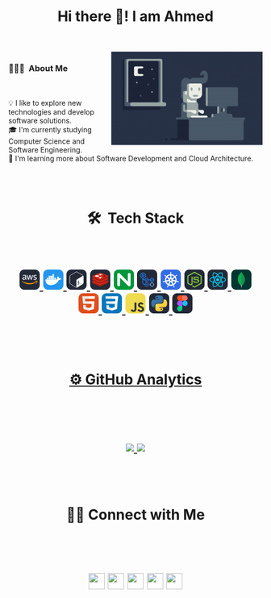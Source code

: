<h1 align="center">
 <strong> Hi there 👋! I am Ahmed</strong>
</h1>

<br />
<br />

<img alt="Night Coding" src="https://raw.githubusercontent.com/AVS1508/AVS1508/master/assets/Night-Coding.gif" align="right" />

### 👨🏻‍💻 &nbsp;About Me

<br />
<br />
💡 I like to explore new technologies and develop software solutions.<br/>
🎓 I'm currently studying Computer Science and Software Engineering.<br/>
🌱 I'm learning more about Software Development and Cloud Architecture.
<br />
<br />
<br />
<br />

<h1 align="center">
🛠 &nbsp;Tech Stack
<h1>
<div align="center">
<br />
<a margin="10" href="https://figma.com" target="_blank"><img margin="10px" height="40" src="./Icons/AWS-Dark.svg" alt="AWS"/>
<a margin="10" href="https://figma.com" target="_blank"><img margin="10px" height="40" src="./Icons/Docker.svg" alt="Docker"/>
<a margin="10" href="https://figma.com" target="_blank"><img margin="10px" height="40" src="./Icons/Bash-Dark.svg" alt="Bash"/>
<a margin="10" href="https://figma.com" target="_blank"><img margin="10px" height="40" src="./Icons/Redis-Dark.svg" alt="Redis"/>
<a margin="10" href="https://figma.com" target="_blank"><img margin="10px" height="40" src="./Icons/Nginx.svg" alt="Nginx"/>
<a margin="10" href="https://figma.com" target="_blank"><img margin="10px" height="40" src="./Icons/GithubActions-Dark.svg" alt="GithubActions"/>
<a margin="10" href="https://figma.com" target="_blank"><img margin="10px" height="40" src="./Icons/Kubernetes.svg" alt="Kubernetes"/>
<a margin="10" href="https://nodejs.org" target="_blank"><img margin="10px" height="40" src="./Icons/NodeJS-Dark.svg" alt="nodejs"/>
<a margin="10" href="https://reactjs.org" target="_blank"><img margin="10px" height="40" src="./Icons/React-Dark.svg" alt="react"/>
<a margin="10" href="https://mongodb.com" target="_blank"><img margin="10px" height="40" src="./Icons/MongoDB.svg" alt="mongodb"/>
<a margin="10" href="https://developer.mozilla.org/en-US/docs/Web/HTML" target="_blank"><img margin="10px" height="40" src="./Icons/HTML.svg" alt="html"/>
<a margin="10" href="https://developer.mozilla.org/en-US/docs/Web/CSS" target="_blank"><img margin="10px" height="40" src="./Icons/CSS.svg" alt="css"/>
<a margin="10" href="https://developer.mozilla.org/en-US/docs/Web/JavaScript" target="_blank"><img margin="10px" height="40" src="./Icons/JavaScript.svg" alt="javascript"/>
<a margin="10" href="https://figma.com" target="_blank"><img margin="10px" height="40" src="./Icons/Python-Dark.svg" alt="Python"/>
<a margin="10" href="https://figma.com" target="_blank"><img margin="10px" height="40" src="./Icons/Figma-Dark.svg" alt="figma"/>
<!-- <a margin="10" href="https://figma.com" target="_blank"><img margin="10px" height="40" src="./Icons/ExpressJS-Dark.svg" alt="ExpressJS"/> -->
<!-- <a margin="10" href="https://figma.com" target="_blank"><img margin="10px" height="40" src="./Icons/Git.svg" alt="Git"/> -->
<!-- <a margin="10" href="https://figma.com" target="_blank"><img margin="10px" height="40" src="./Icons/Github-Dark.svg" alt="Github"/> -->
<!-- <a margin="10" href="https://figma.com" target="_blank"><img margin="10px" height="40" src="./Icons/Linux-Dark.svg" alt="Linux"/> -->
</div>
<br />

<div align="center">
<br />
 
<h4 align="center">
⚙️ GitHub Analytics
</h4>
<br />
<p align="center">
<a href="https://github.com/AhmedAb1d">
  <img height="180em" src="https://github-readme-stats-eight-theta.vercel.app/api?username=AhmedAb1d&show_icons=true&theme=dark&bg_color=0A0A0A&include_all_commits=true&count_private=true"/>
  <img height="180em" src="https://github-readme-stats-eight-theta.vercel.app/api/top-langs/?username=AhmedAb1d&layout=compact&langs_count=8&theme=dark&bg_color=0A0A0A"/>
</a>
</p>
 
 <br />
<h4 align="center">
🤝🏻 Connect with Me
</h4>
<br />
<p align="center"> </a> 
<a href="https://www.facebook.com/ahmed.abiidd/" target="_blank" rel="noreferrer"><img src="https://raw.githubusercontent.com/danielcranney/readme-generator/main/public/icons/socials/facebook.svg" width="32" height="32" /></a>
<a href="https://www.github.com/AhmedAb1d" target="_blank" rel="noreferrer"><img src="https://raw.githubusercontent.com/danielcranney/readme-generator/main/public/icons/socials/github-dark.svg" width="32" height="32" /></a> 
<a href="https://discord.com/users/S.w.t#0332" target="_blank" rel="noreferrer"><img src="https://raw.githubusercontent.com/danielcranney/readme-generator/main/public/icons/socials/discord.svg" width="32" height="32" /></a> 
<a href="https://www.linkedin.com/in/ahmed--abid" target="_blank" rel="noreferrer"><img src="https://raw.githubusercontent.com/danielcranney/readme-generator/main/public/icons/socials/linkedin.svg" width="32" height="32" /></a> 
<a href="https://www.stackoverflow.com/users/17696619/ahmed-abid" target="_blank" rel="noreferrer"><img src="https://raw.githubusercontent.com/danielcranney/readme-generator/main/public/icons/socials/stackoverflow.svg" width="32" height="32" /></a>
